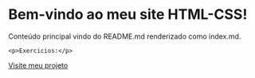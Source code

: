 <!DOCTYPE html>
<html lang="pt-BR">
<head>
    <meta charset="UTF-8">
    <meta name="viewport" content="width=device-width, initial-scale=1.0">
    <title>Meu Site HTML-CSS</title>
</head>
<body>
    <h1>Bem-vindo ao meu site HTML-CSS!</h1>
    <p>Conteúdo principal vindo do README.md renderizado como index.md.</p>

    <p>Exercicios:</p>
<a href="https://luannicoluzzi.github.io/HTML-CSS/ex001/index.html">Visite meu projeto</a>

</body>
</html>
